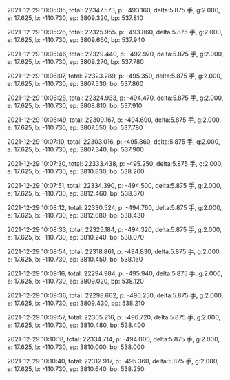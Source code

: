 2021-12-29 10:05:05, total: 22347.573, p: -493.160, delta:5.875 手, g:2.000, e: 17.625, b: -110.730, ep: 3809.320, bp: 537.810

2021-12-29 10:05:26, total: 22325.955, p: -493.860, delta:5.875 手, g:2.000, e: 17.625, b: -110.730, ep: 3809.660, bp: 537.940

2021-12-29 10:05:46, total: 22329.440, p: -492.970, delta:5.875 手, g:2.000, e: 17.625, b: -110.730, ep: 3809.270, bp: 537.780

2021-12-29 10:06:07, total: 22323.289, p: -495.350, delta:5.875 手, g:2.000, e: 17.625, b: -110.730, ep: 3807.530, bp: 537.860

2021-12-29 10:06:28, total: 22324.933, p: -494.470, delta:5.875 手, g:2.000, e: 17.625, b: -110.730, ep: 3808.810, bp: 537.910

2021-12-29 10:06:49, total: 22309.167, p: -494.690, delta:5.875 手, g:2.000, e: 17.625, b: -110.730, ep: 3807.550, bp: 537.780

2021-12-29 10:07:10, total: 22303.016, p: -495.860, delta:5.875 手, g:2.000, e: 17.625, b: -110.730, ep: 3807.340, bp: 537.900

2021-12-29 10:07:30, total: 22333.438, p: -495.250, delta:5.875 手, g:2.000, e: 17.625, b: -110.730, ep: 3810.830, bp: 538.260

2021-12-29 10:07:51, total: 22334.390, p: -494.500, delta:5.875 手, g:2.000, e: 17.625, b: -110.730, ep: 3812.460, bp: 538.370

2021-12-29 10:08:12, total: 22330.524, p: -494.760, delta:5.875 手, g:2.000, e: 17.625, b: -110.730, ep: 3812.680, bp: 538.430

2021-12-29 10:08:33, total: 22325.184, p: -494.320, delta:5.875 手, g:2.000, e: 17.625, b: -110.730, ep: 3810.240, bp: 538.070

2021-12-29 10:08:54, total: 22318.861, p: -494.830, delta:5.875 手, g:2.000, e: 17.625, b: -110.730, ep: 3810.450, bp: 538.160

2021-12-29 10:09:16, total: 22294.984, p: -495.940, delta:5.875 手, g:2.000, e: 17.625, b: -110.730, ep: 3809.020, bp: 538.120

2021-12-29 10:09:36, total: 22298.662, p: -496.250, delta:5.875 手, g:2.000, e: 17.625, b: -110.730, ep: 3809.430, bp: 538.210

2021-12-29 10:09:57, total: 22305.216, p: -496.720, delta:5.875 手, g:2.000, e: 17.625, b: -110.730, ep: 3810.480, bp: 538.400

2021-12-29 10:10:18, total: 22334.714, p: -494.000, delta:5.875 手, g:2.000, e: 17.625, b: -110.730, ep: 3810.000, bp: 538.000

2021-12-29 10:10:40, total: 22312.917, p: -495.360, delta:5.875 手, g:2.000, e: 17.625, b: -110.730, ep: 3810.640, bp: 538.250